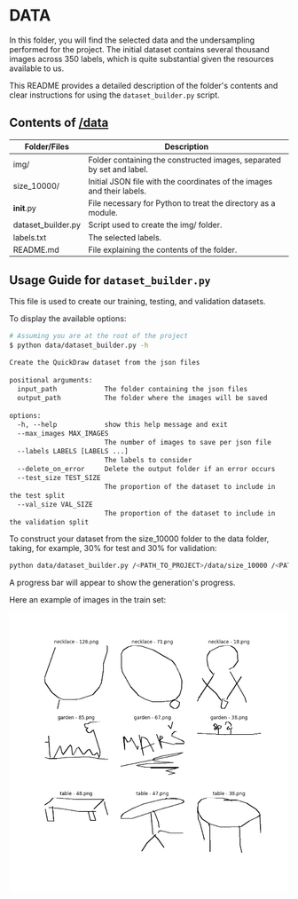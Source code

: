 # DATA

In this folder, you will find the selected data and the undersampling performed for the project. The initial dataset contains several thousand images across 350 labels, which is quite substantial given the resources available to us.

This README provides a detailed description of the folder's contents and clear instructions for using the `dataset_builder.py` script.


## Contents of [/data](.)

| Folder/Files       | Description                                                                  |
|--------------------|------------------------------------------------------------------------------|
| img/               | Folder containing the constructed images, separated by set and label.        |
| size_10000/        | Initial JSON file with the coordinates of the images and their labels.       |
| __init__.py        | File necessary for Python to treat the directory as a module.                |
| dataset_builder.py | Script used to create the img/ folder.                                       |
| labels.txt         | The selected labels.                                                         |
| README.md          | File explaining the contents of the folder.                                  |

## Usage Guide for `dataset_builder.py`

This file is used to create our training, testing, and validation datasets.

To display the available options:

```bash
# Assuming you are at the root of the project
$ python data/dataset_builder.py -h
```
```
Create the QuickDraw dataset from the json files

positional arguments:
  input_path            The folder containing the json files
  output_path           The folder where the images will be saved

options:
  -h, --help            show this help message and exit
  --max_images MAX_IMAGES
                        The number of images to save per json file
  --labels LABELS [LABELS ...]
                        The labels to consider
  --delete_on_error     Delete the output folder if an error occurs
  --test_size TEST_SIZE
                        The proportion of the dataset to include in the test split
  --val_size VAL_SIZE
                        The proportion of the dataset to include in the validation split
```

To construct your dataset from the size_10000 folder to the data folder, taking, for example, 30% for test and 30% for validation:

```bash
python data/dataset_builder.py /<PATH_TO_PROJECT>/data/size_10000 /<PATH_TO_PROJECT>/data --max_images 250 --labels /<PATH_TO_PROJECT>/data/labels.txt --test_size 0.3 --val_size 0.3
```

A progress bar will appear to show the generation's progress.

Here an example of images in the train set:

![Sample Images](../notebooks/plots/sample_images.png)
